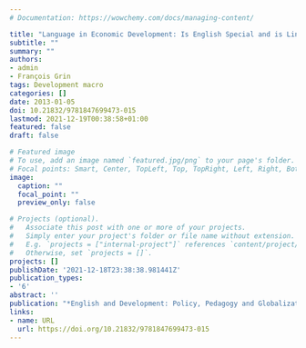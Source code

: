 ```yaml
---
# Documentation: https://wowchemy.com/docs/managing-content/

title: "Language in Economic Development: Is English Special and is Linguistic Fragmentation Bad?"
subtitle: ""
summary: ""
authors:
- admin
- François Grin
tags: Development macro
categories: []
date: 2013-01-05
doi: 10.21832/9781847699473-015
lastmod: 2021-12-19T00:38:58+01:00
featured: false
draft: false

# Featured image
# To use, add an image named `featured.jpg/png` to your page's folder.
# Focal points: Smart, Center, TopLeft, Top, TopRight, Left, Right, BottomLeft, Bottom, BottomRight.
image:
  caption: ""
  focal_point: ""
  preview_only: false

# Projects (optional).
#   Associate this post with one or more of your projects.
#   Simply enter your project's folder or file name without extension.
#   E.g. `projects = ["internal-project"]` references `content/project/deep-learning/index.md`.
#   Otherwise, set `projects = []`.
projects: []
publishDate: '2021-12-18T23:38:38.981441Z'
publication_types:
- '6'
abstract: ''
publication: "*English and Development: Policy, Pedagogy and Globalization*"
links:
- name: URL
  url: https://doi.org/10.21832/9781847699473-015
---
```


